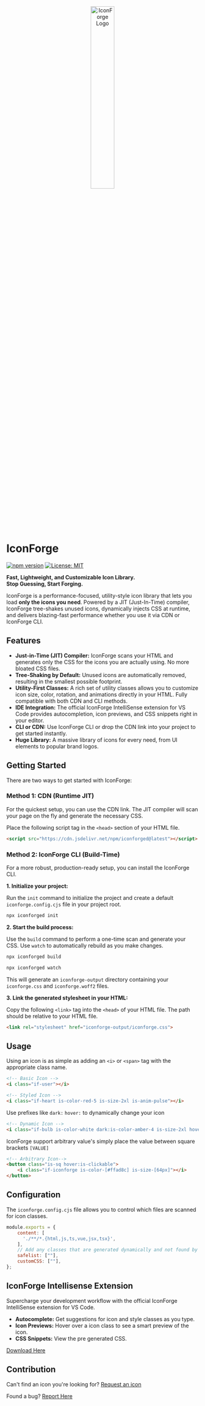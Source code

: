<div align="center">
  <img src="https://imgur.com/0PkWKFR.png" alt="IconForge Logo" style="width:35%; height:35%;"/>
</div>

# IconForge

[![npm version](https://img.shields.io/npm/v/iconforged.svg)](https://www.npmjs.com/package/iconforged)
[![License: MIT](https://img.shields.io/badge/License-MIT-yellow.svg)](https://opensource.org/licenses/MIT)

**Fast, Lightweight, and Customizable Icon Library.**\
**Stop Guessing, Start Forging.**

IconForge is a performance-focused, utility-style icon library that lets you load **only the icons you need**.
Powered by a JIT (Just-In-Time) compiler, IconForge tree-shakes unused icons, dynamically injects CSS at runtime,
and delivers blazing-fast performance whether you use it via CDN or IconForge CLI.

## Features

*   **Just-in-Time (JIT) Compiler:** IconForge scans your HTML and generates only the CSS for the icons you are actually using. No more bloated CSS files.
*   **Tree-Shaking by Default:** Unused icons are automatically removed, resulting in the smallest possible footprint.
*   **Utility-First Classes:** A rich set of utility classes allows you to customize icon size, color, rotation, and animations directly in your HTML. Fully compatible with both CDN and CLI methods.
*   **IDE Integration:** The official IconForge IntelliSense extension for VS Code provides autocompletion, icon previews, and CSS snippets right in your editor.
*   **CLI or CDN:** Use IconForge CLI or drop the CDN link into your project to get started instantly.
*   **Huge Library:** A massive library of icons for every need, from UI elements to popular brand logos.

## Getting Started

There are two ways to get started with IconForge:

### Method 1: CDN (Runtime JIT)

For the quickest setup, you can use the CDN link. The JIT compiler will scan your page on the fly and generate the necessary CSS.

Place the following script tag in the `<head>` section of your HTML file.

```html
<script src="https://cdn.jsdelivr.net/npm/iconforged@latest"></script>
```

### Method 2: IconForge CLI (Build-Time)

For a more robust, production-ready setup, you can install the IconForge CLI.

**1. Initialize your project:**

Run the `init` command to initialize the project and create a default `iconforge.config.cjs` file in your project root.
```bash
npx iconforged init
```

**2. Start the build process:**

Use the `build` command to perform a one-time scan and generate your CSS. Use `watch` to automatically rebuild as you make changes.
```bash
npx iconforged build

```
```bash
npx iconforged watch
```
This will generate an `iconforge-output` directory containing your `iconforge.css` and `iconforge.woff2` files.

**3. Link the generated stylesheet in your HTML:**

Copy the following `<link>` tag into the `<head>` of your HTML file. The path should be relative to your HTML file.

```html
<link rel="stylesheet" href="iconforge-output/iconforge.css">
```

## Usage

Using an icon is as simple as adding an `<i>` or `<span>` tag with the appropriate class name.

```html
<!-- Basic Icon -->
<i class="if-user"></i>

<!-- Styled Icon -->
<i class="if-heart is-color-red-5 is-size-2xl is-anim-pulse"></i>
```
Use prefixes like `dark:` `hover:` to dynamically change your icon
```html
<!-- Dynamic Icon -->
<i class="if-bulb is-color-white dark:is-color-amber-4 is-size-2xl hover:is-anim-pop"></I>
```
IconForge support arbitrary value's simply place the value between square brackets `[VALUE]`
```html
<!-- Arbitrary Icon-->
<button class="is-sq hover:is-clickable">
    <i class="if-iconforge is-color-[#ffad8c] is-size-[64px]"></i>
</button>

```
## Configuration

The `iconforge.config.cjs` file allows you to control which files are scanned for icon classes.

```javascript
module.exports = {
    content: [
      './**/*.{html,js,ts,vue,jsx,tsx}',
    ],
    // Add any classes that are generated dynamically and not found by the parser.
    safelist: [""],
    customCSS: [""],
};
```

## IconForge Intellisense Extension

Supercharge your development workflow with the official IconForge IntelliSense extension for VS Code.

*   **Autocomplete:** Get suggestions for icon and style classes as you type.
*   **Icon Previews:** Hover over a icon class to see a smart preview of the icon.
*   **CSS Snippets:** View the pre generated CSS.

[Download Here](https://github.com/DanKaufmanDev/IconForge-Intellisense)

## Contribution

Can't find an icon you're looking for? [Request an icon](https://github.com/DanKaufmanDev/IconForge/issues/new?labels=request)

Found a bug? [Report Here](https://github.com/DanKaufmanDev/IconForge/issues/new?labels=bug)

